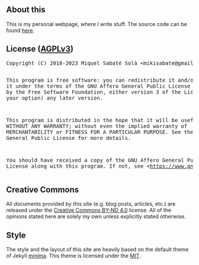 ## About this

This is my personal webpage, where I write stuff. The source code can be found
[here](https://github.com/mssola/jo.mssola.com).

## License ([AGPLv3](https://www.gnu.org/licenses/agpl-3.0.html))

<div class="org-src-container">
<pre class="src src-txt">
Copyright (C) 2018-2023 Miquel Sabaté Solà &lt;mikisabate@gmail.com&gt;

This program is free software: you can redistribute it and/or modify
it under the terms of the GNU Affero General Public License as published by
the Free Software Foundation, either version 3 of the License, or
(at your option) any later version.

This program is distributed in the hope that it will be useful,
but WITHOUT ANY WARRANTY; without even the implied warranty of
MERCHANTABILITY or FITNESS FOR A PARTICULAR PURPOSE.  See the
GNU Affero General Public License for more details.

You should have received a copy of the GNU Affero General Public License
along with this program.  If not, see &lt;https://www.gnu.org/licenses/&gt;.
</pre>
</div>

## Creative Commons

All documents provided by this site (e.g. blog posts, articles, etc.) are
released under the [Creative Commons BY-ND
4.0](https://creativecommons.org/licenses/by-nd/4.0/) license. All of the
opinions stated here are solely my own unless explicitly stated otherwise.

## Style

The style and the layout of this site are heavily based on the default theme of
Jekyll [minima](https://github.com/jekyll/minima). This theme is licensed under
the [MIT](https://opensource.org/licenses/MIT).
